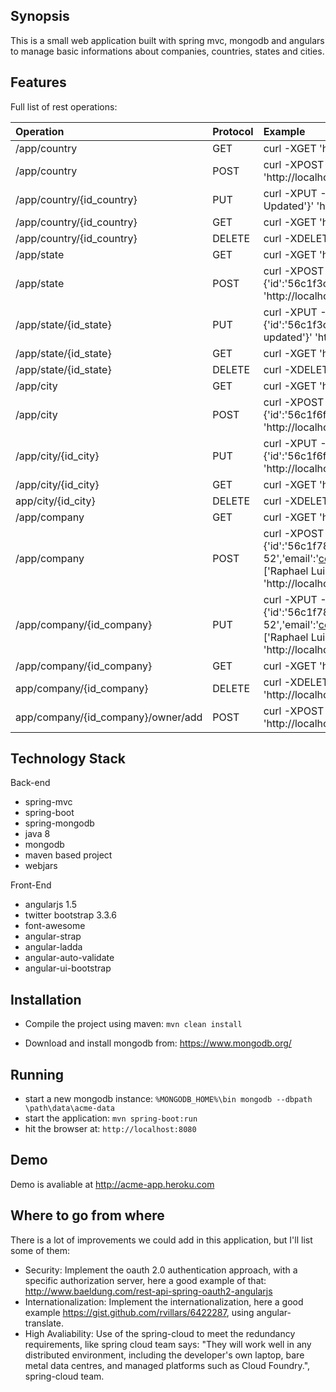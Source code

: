 
## Synopsis
This is a small web application built with spring mvc, mongodb and angulars to manage basic informations about companies, countries, states and cities. 
## Features
Full list of rest operations:

| Operation | Protocol | Example |
|:--------------------------|:--------|:------------------------------------------------------------------------------------------------------------------|
| /app/country | GET | curl -XGET 'http://localhost:8080/api/country' |
| /app/country | POST | curl -XPOST -H 'Content-type: application/json' -d '{'code':'BR','name':'Brazil'}' 'http://localhost:8080/api/country' |
| /app/country/{id_country} | PUT | curl -XPUT -H 'Content-type: application/json' -d '{'code':'BR','name':'Brazil Updated'}' 'http://localhost:8080/api/country/56c1f3c1182c0d6844c0cf09' |
| /app/country/{id_country} | GET | curl -XGET 'http://localhost:8080/api/country/56c1f3c1182c0d6844c0cf09' |
| /app/country/{id_country} | DELETE | curl -XDELETE 'http://localhost:8080/api/country/56c1f3c1182c0d6844c0cf09' |
| /app/state | GET | curl -XGET 'http://localhost:8080/api/state' |
| /app/state | POST | curl -XPOST -H 'Content-type: application/json' -d '{'country':{'id':'56c1f3c1182c0d6844c0cf09'},'code':'SC','name':'Santa Catarina'}' 'http://localhost:8080/api/state' |
| /app/state/{id_state} | PUT | curl -XPUT -H 'Content-type: application/json' -d '{'country':{'id':'56c1f3c1182c0d6844c0cf09'},'code':'SC','name':'Santa Catarina updated'}' 'http://localhost:8080/api/state/56c1f3c1182c0d6844c0cf09' |
| /app/state/{id_state} | GET | curl -XGET 'http://localhost:8080/api/state/56c1f3c1182c0d6844c0cf09' |
| /app/state/{id_state} | DELETE | curl -XDELETE 'http://localhost:8080/api/state/56c1f3c1182c0d6844c0cf09' |
| /app/city | GET | curl -XGET 'http://localhost:8080/api/city' |
| /app/city | POST | curl -XPOST -H 'Content-type: application/json' -d '{'state':{'id':'56c1f6ff182c0d6844c0cf0a'},'name':'Joinville'}' 'http://localhost:8080/api/city' |
| /app/city/{id_city} | PUT | curl -XPUT -H 'Content-type: application/json' -d '{'state':{'id':'56c1f6ff182c0d6844c0cf0a'},'name':'Joinville updated'}' 'http://localhost:8080/api/city/56c1f3c1182c0d6844c0cf09' |
| /app/city/{id_city} | GET | curl -XGET 'http://localhost:8080/api/city/56c1f3c1182c0d6844c0cf09' |
| app/city/{id_city} | DELETE | curl -XDELETE 'http://localhost:8080/api/city/56c1f3c1182c0d6844c0cf09' |
| /app/company | GET | curl -XGET 'http://localhost:8080/api/company' |
| /app/company | POST | curl -XPOST -H 'Content-type: application/json' -d '{'city':{'id':'56c1f787182c0d6844c0cf0b'},'address':'Test St 52','email':'contact@company.com.br','phoneNumber':'551121555555','owners':['Raphael Luiz Nascimento'],'name':'Company Test'}' 'http://localhost:8080/api/company' |
| /app/company/{id_company} | PUT | curl -XPUT -H 'Content-type: application/json' -d '{'city':{'id':'56c1f787182c0d6844c0cf0b'},'address':'Test St 52','email':'contact@company.com.br','phoneNumber':'551121555555','owners':['Raphael Luiz Nascimento'],'name':'Company Test Update'}' 'http://localhost:8080/api/company/56c1f3c1182c0d6844c0cf09' |
| /app/company/{id_company} | GET | curl -XGET 'http://localhost:8080/api/company/56c1f3c1182c0d6844c0cf09' |
| app/company/{id_company} | DELETE | curl -XDELETE 'http://localhost:8080/api/company/56c1f3c1182c0d6844c0cf09' |
| app/company/{id_company}/owner/add | POST | curl -XPOST -H 'Content-type: application/json' -d '{'John'}'  'http://localhost:8080/api/company/56c200a0182c0d6844c0cf0c/owner/add'|


## Technology Stack

Back-end
- spring-mvc
- spring-boot
- spring-mongodb
- java 8
- mongodb
- maven based project
- webjars

Front-End
-   angularjs 1.5
-   twitter bootstrap 3.3.6
-   font-awesome
-   angular-strap
-   angular-ladda
-   angular-auto-validate
-  angular-ui-bootstrap


## Installation

- Compile the project using maven:  `mvn clean install`

- Download and install mongodb from: https://www.mongodb.org/

## Running
- start a new mongodb instance: 
`%MONGODB_HOME%\bin mongodb --dbpath \path\data\acme-data`
- start the application: 
`mvn spring-boot:run`
- hit the browser at: 
`http://localhost:8080`

## Demo

Demo is avaliable at http://acme-app.heroku.com

## Where to go from where

There is a lot of improvements we could add in this application, but I'll list some of them:

- Security: Implement the oauth 2.0 authentication approach, with a specific authorization server, here a good example of that: http://www.baeldung.com/rest-api-spring-oauth2-angularjs
- Internationalization: Implement the internationalization, here a good example https://gist.github.com/rvillars/6422287, using angular-translate.
- High Avaliability: Use of the spring-cloud to meet the redundancy requirements, like spring cloud team says: "They will work well in any distributed environment, including the developer's own laptop, bare metal data centres, and managed platforms such as Cloud Foundry.", spring-cloud team.

